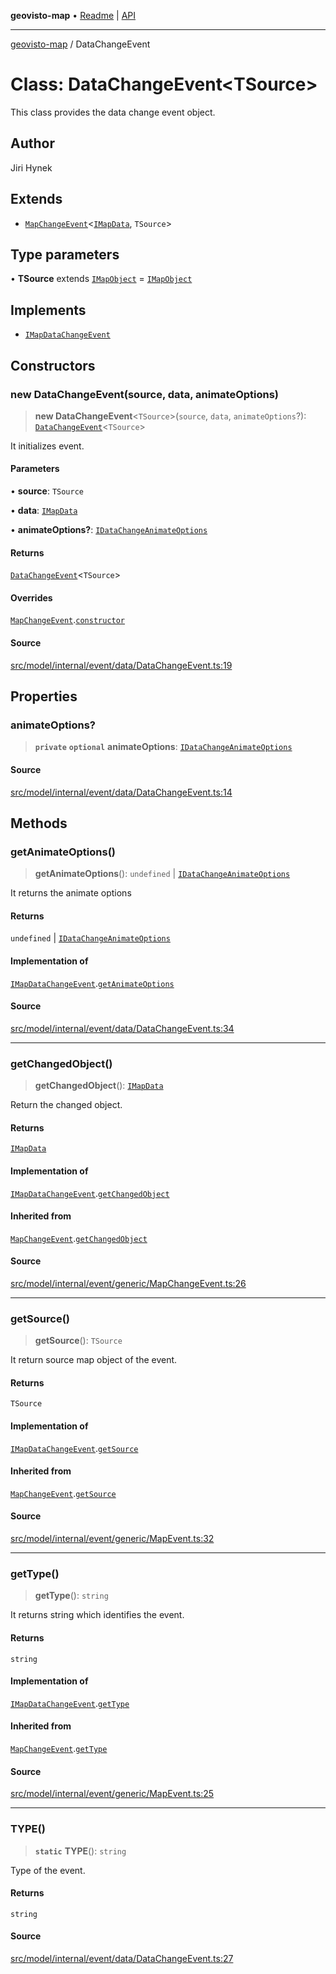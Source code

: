 **geovisto-map** • [Readme](../README.md) \| [API](../globals.md)

***

[geovisto-map](../README.md) / DataChangeEvent

# Class: DataChangeEvent\<TSource\>

This class provides the data change event object.

## Author

Jiri Hynek

## Extends

- [`MapChangeEvent`](MapChangeEvent.md)\<[`IMapData`](../type-aliases/IMapData.md), `TSource`\>

## Type parameters

• **TSource** extends [`IMapObject`](../interfaces/IMapObject.md) = [`IMapObject`](../interfaces/IMapObject.md)

## Implements

- [`IMapDataChangeEvent`](../interfaces/IMapDataChangeEvent.md)

## Constructors

### new DataChangeEvent(source, data, animateOptions)

> **new DataChangeEvent**\<`TSource`\>(`source`, `data`, `animateOptions`?): [`DataChangeEvent`](DataChangeEvent.md)\<`TSource`\>

It initializes event.

#### Parameters

• **source**: `TSource`

• **data**: [`IMapData`](../type-aliases/IMapData.md)

• **animateOptions?**: [`IDataChangeAnimateOptions`](../type-aliases/IDataChangeAnimateOptions.md)

#### Returns

[`DataChangeEvent`](DataChangeEvent.md)\<`TSource`\>

#### Overrides

[`MapChangeEvent`](MapChangeEvent.md).[`constructor`](MapChangeEvent.md#constructors)

#### Source

[src/model/internal/event/data/DataChangeEvent.ts:19](https://github.com/geovisto/geovisto-map/blob/e22d774889dbc28cc1ec62933ecf6bab6690f172/src/model/internal/event/data/DataChangeEvent.ts#L19)

## Properties

### animateOptions?

> **`private`** **`optional`** **animateOptions**: [`IDataChangeAnimateOptions`](../type-aliases/IDataChangeAnimateOptions.md)

#### Source

[src/model/internal/event/data/DataChangeEvent.ts:14](https://github.com/geovisto/geovisto-map/blob/e22d774889dbc28cc1ec62933ecf6bab6690f172/src/model/internal/event/data/DataChangeEvent.ts#L14)

## Methods

### getAnimateOptions()

> **getAnimateOptions**(): `undefined` \| [`IDataChangeAnimateOptions`](../type-aliases/IDataChangeAnimateOptions.md)

It returns the animate options

#### Returns

`undefined` \| [`IDataChangeAnimateOptions`](../type-aliases/IDataChangeAnimateOptions.md)

#### Implementation of

[`IMapDataChangeEvent`](../interfaces/IMapDataChangeEvent.md).[`getAnimateOptions`](../interfaces/IMapDataChangeEvent.md#getanimateoptions)

#### Source

[src/model/internal/event/data/DataChangeEvent.ts:34](https://github.com/geovisto/geovisto-map/blob/e22d774889dbc28cc1ec62933ecf6bab6690f172/src/model/internal/event/data/DataChangeEvent.ts#L34)

***

### getChangedObject()

> **getChangedObject**(): [`IMapData`](../type-aliases/IMapData.md)

Return the changed object.

#### Returns

[`IMapData`](../type-aliases/IMapData.md)

#### Implementation of

[`IMapDataChangeEvent`](../interfaces/IMapDataChangeEvent.md).[`getChangedObject`](../interfaces/IMapDataChangeEvent.md#getchangedobject)

#### Inherited from

[`MapChangeEvent`](MapChangeEvent.md).[`getChangedObject`](MapChangeEvent.md#getchangedobject)

#### Source

[src/model/internal/event/generic/MapChangeEvent.ts:26](https://github.com/geovisto/geovisto-map/blob/e22d774889dbc28cc1ec62933ecf6bab6690f172/src/model/internal/event/generic/MapChangeEvent.ts#L26)

***

### getSource()

> **getSource**(): `TSource`

It return source map object of the event.

#### Returns

`TSource`

#### Implementation of

[`IMapDataChangeEvent`](../interfaces/IMapDataChangeEvent.md).[`getSource`](../interfaces/IMapDataChangeEvent.md#getsource)

#### Inherited from

[`MapChangeEvent`](MapChangeEvent.md).[`getSource`](MapChangeEvent.md#getsource)

#### Source

[src/model/internal/event/generic/MapEvent.ts:32](https://github.com/geovisto/geovisto-map/blob/e22d774889dbc28cc1ec62933ecf6bab6690f172/src/model/internal/event/generic/MapEvent.ts#L32)

***

### getType()

> **getType**(): `string`

It returns string which identifies the event.

#### Returns

`string`

#### Implementation of

[`IMapDataChangeEvent`](../interfaces/IMapDataChangeEvent.md).[`getType`](../interfaces/IMapDataChangeEvent.md#gettype)

#### Inherited from

[`MapChangeEvent`](MapChangeEvent.md).[`getType`](MapChangeEvent.md#gettype)

#### Source

[src/model/internal/event/generic/MapEvent.ts:25](https://github.com/geovisto/geovisto-map/blob/e22d774889dbc28cc1ec62933ecf6bab6690f172/src/model/internal/event/generic/MapEvent.ts#L25)

***

### TYPE()

> **`static`** **TYPE**(): `string`

Type of the event.

#### Returns

`string`

#### Source

[src/model/internal/event/data/DataChangeEvent.ts:27](https://github.com/geovisto/geovisto-map/blob/e22d774889dbc28cc1ec62933ecf6bab6690f172/src/model/internal/event/data/DataChangeEvent.ts#L27)
